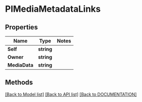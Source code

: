 # PIMediaMetadataLinks

## Properties
Name | Type | Notes
------------ | ------------- | -------------
**Self** | **string**
**Owner** | **string**
**MediaData** | **string**

## Methods
[[Back to Model list]](../../DOCUMENTATION.md#documentation-for-models) [[Back to API list]](../../DOCUMENTATION.md#documentation-for-api-endpoints) [[Back to DOCUMENTATION]](../../DOCUMENTATION.md)
